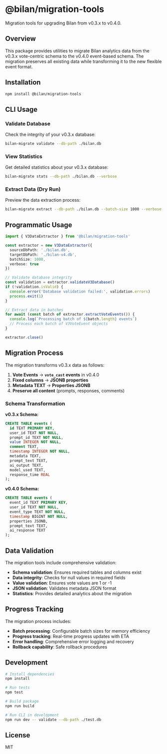 # @bilan/migration-tools

Migration tools for upgrading Bilan from v0.3.x to v0.4.0.

## Overview

This package provides utilities to migrate Bilan analytics data from the v0.3.x vote-centric schema to the v0.4.0 event-based schema. The migration preserves all existing data while transforming it to the new flexible event format.

## Installation

```bash
npm install @bilan/migration-tools
```

## CLI Usage

### Validate Database

Check the integrity of your v0.3.x database:

```bash
bilan-migrate validate --db-path ./bilan.db
```

### View Statistics

Get detailed statistics about your v0.3.x database:

```bash
bilan-migrate stats --db-path ./bilan.db --verbose
```

### Extract Data (Dry Run)

Preview the data extraction process:

```bash
bilan-migrate extract --db-path ./bilan.db --batch-size 1000 --verbose
```

## Programmatic Usage

```typescript
import { V3DataExtractor } from '@bilan/migration-tools'

const extractor = new V3DataExtractor({
  sourceDbPath: './bilan.db',
  targetDbPath: './bilan-v4.db',
  batchSize: 1000,
  verbose: true
})

// Validate database integrity
const validation = extractor.validateV3Database()
if (!validation.isValid) {
  console.error('Database validation failed:', validation.errors)
  process.exit(1)
}

// Extract data in batches
for await (const batch of extractor.extractVoteEvents()) {
  console.log(`Processing batch of ${batch.length} events`)
  // Process each batch of V3VoteEvent objects
}

extractor.close()
```

## Migration Process

The migration transforms v0.3.x data as follows:

1. **Vote Events** → **`vote_cast` events** in v0.4.0
2. **Fixed columns** → **JSONB properties**
3. **Metadata TEXT** → **Properties JSONB**
4. **Preserve all content** (prompts, responses, comments)

### Schema Transformation

**v0.3.x Schema:**
```sql
CREATE TABLE events (
  id TEXT PRIMARY KEY,
  user_id TEXT NOT NULL,
  prompt_id TEXT NOT NULL,
  value INTEGER NOT NULL,
  comment TEXT,
  timestamp INTEGER NOT NULL,
  metadata TEXT,
  prompt_text TEXT,
  ai_output TEXT,
  model_used TEXT,
  response_time REAL
);
```

**v0.4.0 Schema:**
```sql
CREATE TABLE events (
  event_id TEXT PRIMARY KEY,
  user_id TEXT NOT NULL,
  event_type TEXT NOT NULL,
  timestamp BIGINT NOT NULL,
  properties JSONB,
  prompt_text TEXT,
  ai_response TEXT
);
```

## Data Validation

The migration tools include comprehensive validation:

- **Schema validation**: Ensures required tables and columns exist
- **Data integrity**: Checks for null values in required fields
- **Value validation**: Ensures vote values are 1 or -1
- **JSON validation**: Validates metadata JSON format
- **Statistics**: Provides detailed analytics about the migration

## Progress Tracking

The migration process includes:

- **Batch processing**: Configurable batch sizes for memory efficiency
- **Progress tracking**: Real-time progress updates with ETA
- **Error handling**: Comprehensive error logging and recovery
- **Rollback capability**: Safe rollback procedures

## Development

```bash
# Install dependencies
npm install

# Run tests
npm test

# Build package
npm run build

# Run CLI in development
npm run dev -- validate --db-path ./test.db
```

## License

MIT 